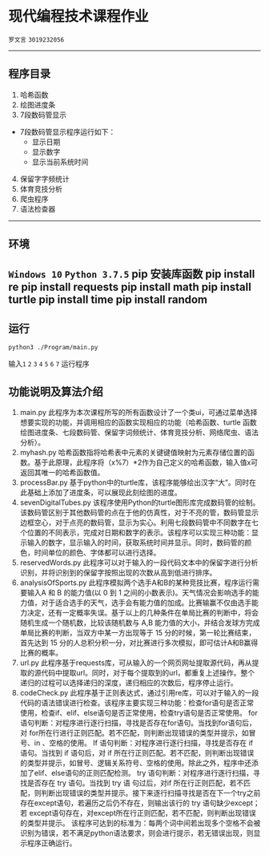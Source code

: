 # 现代编程技术课程作业

`罗文言`  `3019232056`

---
## 程序目录
1. 哈希函数
2. 绘图进度条
3. 7段数码管显示
  - 7段数码管显示程序运行如下：
      - 显示日期
      - 显示数字
      - 显示当前系统时间
4. 保留字字频统计
5. 体育竞技分析
6. 爬虫程序
7. 语法检查器

---

## 环境
`Windows 10`
`Python 3.7.5`
pip 安装库函数
pip install re
pip install requests
pip install math
pip install turtle
pip install time
pip install random
---

## 运行
```bash
python3 ./Program/main.py
```
输入`1` `2` `3` `4` `5` `6` `7` 运行程序

## 功能说明及算法介绍
1. main.py
此程序为本次课程所写的所有函数设计了一个类ui，可通过菜单选择想要实现的功能，并调用相应的函数实现相应的功能（哈希函数、turtle 函数绘图进度条、七段数码管、保留字词频统计、体育竞技分析、网络爬虫、语法分析）。
2. myhash.py
哈希函数指将哈希表中元素的关键键值映射为元素存储位置的函数。基于此原理，此程序将（x%7）*2作为自己定义的哈希函数，输入值x可返回其唯一的哈希函数值。
3. processBar.py
基于python中的turtle库，该程序能够绘出汉字“大”。同时在此基础上添加了进度条，可以展现此刻绘图的进度。
4. sevenDigitalTubes.py
该程序使用Python的turtle图形库完成数码管的绘制。该数码管区别于其他数码管的点在于他的仿真性，对于不亮的管，数码管显示边框空心，对于点亮的数码管，显示为实心。利用七段数码管中不同数字在七个位置的不同表示，完成对日期和数字的表示。该程序可以实现三种功能：显示输入的数字，显示输入的时间，获取系统时间并显示。同时，数码管的颜色，时间单位的颜色、字体都可以进行选择。
5. reservedWords.py
此程序可以对于输入的一段代码文本中的保留字进行分析识别，并将识别到的保留字按照出现的次数从高到低进行排序。
6. analysisOfSports.py
此程序模拟两个选手A和B的某种竞技比赛，程序运行需要输入A 和 B 的能⼒值(以 0 到 1 之间的⼩数表示)。天⽓情况会影响选⼿的能⼒值，对于适合选手的天气，选手会有能力值的加成。⽐赛输赢不仅由选⼿能⼒决定，还有⼀定概率失误。基于以上的几种条件在单局比赛的判断中，将会随机生成一个随机数，比较该随机数与 A,B 能力值的大小，并结合发球方完成单局比赛的判断，当双方中某一方出现等于 15 分的时候，第一轮比赛结束，首先达到 15 分的人总积分积一分，对比赛进行多次模拟，即可估计A和B赢得比赛的概率。
7. url.py
此程序基于requests库，可从输入的一个网页网址提取源代码，再从提取的源代码中提取url。同时，对于每个提取到的url，都重复上述操作。整个递归的过程可以选择递归的深度，递归相应的次数后，程序停止运行。
8. codeCheck.py
此程序基于正则表达式，通过引用re库，可以对于输入的一段代码的语法错误进行检查。该程序主要实现三种功能：检查for语句是否正常使用，检查if、elif、else语句是否正常使用，检查try语句是否正常使用。
for语句判断：对程序进行逐行扫描，寻找是否存在for语句。当找到for语句后，对 for所在行进行正则匹配。若不匹配，则判断出现错误的类型并提示，如冒号、in 、空格的使用。
If 语句判断：对程序进行逐行扫描，寻找是否存在 if 语句。当找到 if 语句后，对 if 所在行正则匹配。若不匹配，则判断出现错误的类型并提示，如冒号、逻辑关系符号、空格的使用。除此之外，程序中还添加了elif、else语句的正则匹配检测。
try 语句判断：对程序进行逐行扫描，寻找是否存在 try 语句。当找到 try 语 
句过后，对if 所在行正则匹配，若不匹配，则判断出现错误的类型并提示。接下来逐行扫描寻找是否在下一个try之前存在except语句，若遍历之后仍不存在，则输出该行的 try 语句缺少except；若 except语句存在，对except所在行正则匹配，若不匹配，则判断出现错误的类型并提示。
该程序可达到的标准为：每两个词中间若出现多个空格不会被识别为错误，若不满足python语法要求，则会进行提示，若无错误出现，则显示程序正确运行。
